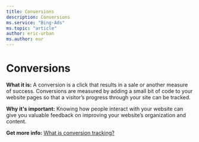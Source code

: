 ```yaml
---
title: Conversions
description: Conversions
ms.service: "Bing-Ads"
ms.topic: "article"
author: eric-urban
ms.author: eur
---
```


# Conversions

**What it is:**        A conversion is a click that results in a sale or another measure of success. Conversions are measured by adding a small bit of code to your website pages so that a visitor’s        progress through your site can be tracked.

**Why it's important:**        Knowing how people interact with your website can give you valuable feedback on improving your website’s organization and content.

**Get more info:**     [What is conversion tracking?](../hlp_BA_CONC_UETv2WhatIsCT.md)


